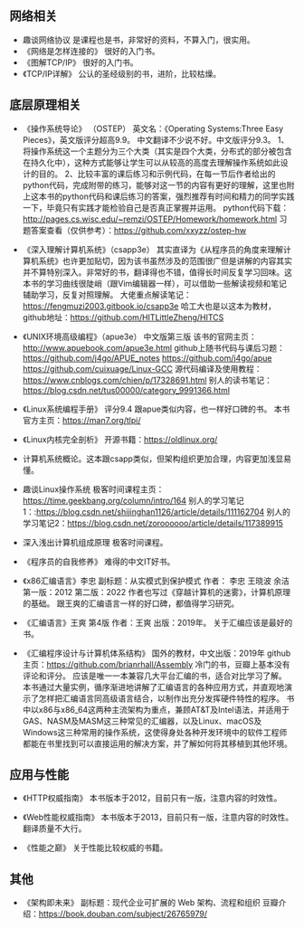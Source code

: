## 网络相关
- 趣谈网络协议
是课程也是书，非常好的资料，不算入门，很实用。
- 《网络是怎样连接的》
很好的入门书。
- 《图解TCP/IP》
很好的入门书。
- 《TCP/IP详解》
公认的圣经级别的书，进阶，比较枯燥。

## 底层原理相关
- 《操作系统导论》 （OSTEP）
英文名：《Operating Systems:Three Easy Pieces》，英文版评分超高9.9。
中文翻译不少说不好。中文版评分9.3。
1、将操作系统这一个主题分为三个大类（其实是四个大类，分布式的部分被包含在持久化中），这种方式能够让学生可以从较高的高度去理解操作系统如此设计的目的。
2、比较丰富的课后练习和示例代码，在每一节后作者给出的python代码，完成附带的练习，能够对这一节的内容有更好的理解，这里也附上这本书的python代码和课后练习的答案，强烈推荐有时间和精力的同学实践一下，毕竟只有实践才能检验自己是否真正掌握并运用。
python代码下载：http://pages.cs.wisc.edu/~remzi/OSTEP/Homework/homework.html
习题答案查看（仅供参考）：https://github.com/xxyzz/ostep-hw

- 《深入理解计算机系统》（csapp3e）
其实直译为《从程序员的角度来理解计算机系统》也许更加贴切，因为该书虽然涉及的范围很广但是讲解的内容其实并不算特别深入。非常好的书，翻译得也不错，值得长时间反复学习回味。这本书的学习曲线很陡峭（跟Vim编辑器一样），可以借助一些解读视频和笔记辅助学习，反复对照理解。
大佬重点解读笔记：https://fengmuzi2003.gitbook.io/csapp3e
哈工大也是以这本为教材，github地址：https://github.com/HITLittleZheng/HITCS

- 《UNIX环境高级编程》（apue3e）
中文版第三版 
该书的官网主页：http://www.apuebook.com/apue3e.html
github上随书代码与课后习题：
https://github.com/j4go/APUE_notes
https://github.com/j4go/apue
https://github.com/cuixuage/Linux-GCC
源代码编译及使用教程：https://www.cnblogs.com/chien/p/17328691.html
别人的读书笔记：https://blog.csdn.net/tus00000/category_9991366.html

- 《Linux系统编程手册》
评分9.4 跟apue类似内容，也一样好口碑的书。
本书官方主页：https://man7.org/tlpi/

- 《Linux内核完全剖析》
开源书籍：https://oldlinux.org/

- 计算机系统概论。这本跟csapp类似，但架构组织更加合理，内容更加浅显易懂。

- 趣谈Linux操作系统
极客时间课程主页：https://time.geekbang.org/column/intro/164
别人的学习笔记1：:https://blog.csdn.net/shijinghan1126/article/details/111162704
别人的学习笔记2：https://blog.csdn.net/zoroooooo/article/details/117389915

- 深入浅出计算机组成原理
极客时间课程。

- 《程序员的自我修养》
难得的中文IT好书。

- 《x86汇编语言》李忠
副标题：从实模式到保护模式
作者： 李忠 王晓波 余洁
第一版：2012
第二版：2022
作者也写过《穿越计算机的迷雾》，计算机原理的基础。
跟王爽的汇编语言一样的好口碑，都值得学习研究。

- 《汇编语言》王爽
第4版  作者：王爽
出版：2019年。
关于汇编应该是最好的书。

- 《汇编程序设计与计算机体系结构》
国外的教材，中文出版：2019年
github主页：https://github.com/brianrhall/Assembly
冷门的书，豆瓣上基本没有评论和评分。
应该是唯一一本兼容几大平台汇编的书，适合对比学习了解。
本书通过大量实例，循序渐进地讲解了汇编语言的各种应用方式，并直观地演示了怎样把汇编语言同高级语言结合，以制作出充分发挥硬件特性的程序。
书中以x86与x86_64这两种主流架构为重点，兼顾AT&T及Intel语法，并适用于GAS、NASM及MASM这三种常见的汇编器，以及Linux、macOS及Windows这三种常用的操作系统，这使得身处各种开发环境中的软件工程师都能在书里找到可以直接运用的解决方案，并了解如何将其移植到其他环境。

## 应用与性能
- 《HTTP权威指南》
本书版本于2012，目前只有一版，注意内容的时效性。

- 《Web性能权威指南》
本书版本于2013，目前只有一版，注意内容的时效性。翻译质量不大行。

- 《性能之巅》
关于性能比较权威的书籍。

## 其他
- 《架构即未来》
副标题：现代企业可扩展的 Web 架构、流程和组织
豆瓣介绍：https://book.douban.com/subject/26765979/